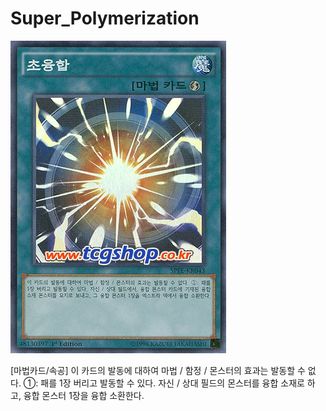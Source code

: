 # Super_Polymerization
![alt text](초융합.png)

[마법카드/속공] 이 카드의 발동에 대하여 마법 / 함정 / 몬스터의 효과는 발동할 수 없다. ①: 패를 1장 버리고 발동할 수 있다. 자신 / 상대 필드의 몬스터를 융합 소재로 하고, 융합 몬스터 1장을 융합 소환한다.
